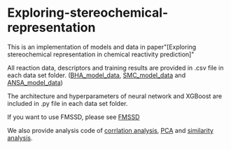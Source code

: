 # Exploring-stereochemical-representation
This is an implementation of models and data in paper"[Exploring stereochemical representation in chemical reactivity prediction]"

All reaction data, descriptors and training results are provided in .csv file in each data set folder. ([BHA_model_data](https://github.com/Reecy-Z/Exploring-stereochemical-representation/tree/main/BHA_model_data), [SMC_model_data](https://github.com/Reecy-Z/Exploring-stereochemical-representation/tree/main/SMC_model_data) and [ANSA_model_data](https://github.com/Reecy-Z/Exploring-stereochemical-representation/tree/main/ANSA_model_data))

The architecture and hyperparameters of neural network and XGBoost are included in .py file in each data set folder.

If you want to use FMSSD, please see [FMSSD](https://github.com/Reecy-Z/Exploring-stereochemical-representation/tree/main/FMSSD/feature)

We also provide analysis code of [corrlation analysis](https://github.com/Reecy-Z/Exploring-stereochemical-representation/blob/main/correlation.py), [PCA](https://github.com/Reecy-Z/Exploring-stereochemical-representation/blob/main/PCA.py) and [similarity analysis](https://github.com/Reecy-Z/Exploring-stereochemical-representation/blob/main/similarity.py).
